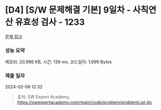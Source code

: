 # [D4] [S/W 문제해결 기본] 9일차 - 사칙연산 유효성 검사 - 1233 

[문제 링크](https://swexpertacademy.com/main/code/problem/problemDetail.do?contestProbId=AV141176AIwCFAYD) 

### 성능 요약

메모리: 20,996 KB, 시간: 139 ms, 코드길이: 1,699 Bytes

### 제출 일자

2024-02-06 12:32



> 출처: SW Expert Academy, https://swexpertacademy.com/main/code/problem/problemList.do